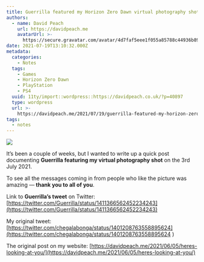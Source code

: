 ```yaml
---
title: Guerrilla featured my Horizon Zero Dawn virtual photography shot
authors:
  - name: David Peach
    url: https://davidpeach.me
    avatarUrl: >-
      https://secure.gravatar.com/avatar/4d7faf5eee1f055a85788c44936b8995eaab6dfb004e7854ec747ccb272e91ee?s=96&d=mm&r=g
date: 2021-07-19T13:10:32.000Z
metadata:
  categories:
    - Notes
  tags:
    - Games
    - Horizon Zero Dawn
    - PlayStation
    - PS4
  uuid: 11ty/import::wordpress::https://davidpeach.co.uk/?p=40897
  type: wordpress
  url: >-
    https://davidpeach.me/2021/07/19/guerrilla-featured-my-horizon-zero-dawn-virtual-photography-shot/
tags:
  - notes
---
```

[![](/assets/stay-vigilant-819x1024-py5Ydi4plhrw.jpeg)](/assets/stay-vigilant-819x1024-py5Ydi4plhrw.jpeg)

It’s been a couple of weeks, but I wanted to write up a quick post documenting **Guerrilla featuring my virtual photography shot** on the 3rd July 2021.

To see all the messages coming in from people who like the picture was amazing — **thank you to all of you**.

Link to **Guerrilla’s tweet** on Twitter: [https://twitter.com/Guerrilla/status/1411366562452234243](https://twitter.com/Guerrilla/status/1411366562452234243)

My original tweet: [https://twitter.com/chegalabonga/status/1401208763558895624](https://twitter.com/chegalabonga/status/1401208763558895624 )

The original post on my website: [https://davidpeach.me/2021/06/05/heres-looking-at-you/](https://davidpeach.me/2021/06/05/heres-looking-at-you/)